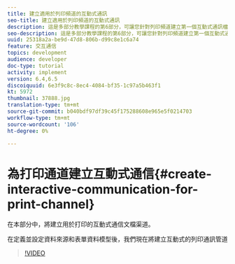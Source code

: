 ```yaml
---
title: 建立適用於列印頻道的互動式通訊
seo-title: 建立適用於列印頻道的互動式通訊
description: 這是多部分教學課程的第6部分，可讓您針對列印頻道建立第一個互動式通訊檔案。 在本部分中，將建立用於打印的互動式通信文檔渠道。
seo-description: 這是多部分教學課程的第6部分，可讓您針對列印頻道建立第一個互動式通訊檔案。 在本部分中，將建立用於打印的互動式通信文檔渠道。
uuid: 25318a2a-be9d-47d8-806b-d99c8e1c6a74
feature: 交互通信
topics: development
audience: developer
doc-type: tutorial
activity: implement
version: 6.4,6.5
discoiquuid: 6e3f9c8c-8ec4-4084-bf35-1c97a5b463f1
kt: 5972
thumbnail: 37888.jpg
translation-type: tm+mt
source-git-commit: b040bdf97df39c45f175288608e965e5f0214703
workflow-type: tm+mt
source-wordcount: '106'
ht-degree: 0%

---
```



# 為打印通道建立互動式通信{#create-interactive-communication-for-print-channel}

在本部分中，將建立用於打印的互動式通信文檔渠道。

在定義並設定資料來源和表單資料模型後，我們現在將建立互動式的列印通訊管道

>[!VIDEO](https://video.tv.adobe.com/v/37888/?quality=9)
